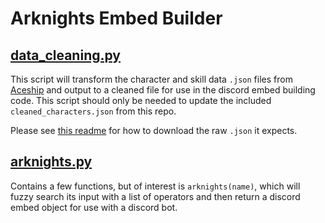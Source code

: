 # Arknights Embed Builder
## [data_cleaning.py](./Code/data_cleaning.py)
This script will transform the character and skill data `.json` files from [Aceship](https://aceship.github.io/) and output to a cleaned file for use in the discord embed building code. This script should only be needed to update the included `cleaned_characters.json` from this repo.

Please see [this readme](./Data/README.md) for how to download the raw `.json` it expects.

## [arknights.py](./Code/arknights.py)
Contains a few functions, but of interest is `arknights(name)`, which will fuzzy search its input with a list of operators and then return a discord embed object for use with a discord bot.